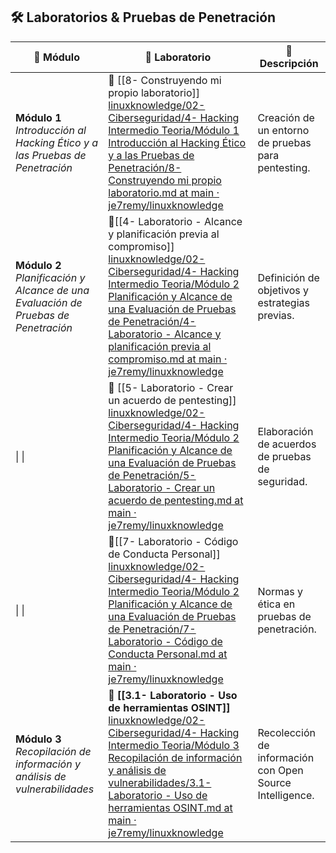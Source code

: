 ## 🛠️ Laboratorios & Pruebas de Penetración  

| 🎯 **Módulo**                                                                         | 🧪 **Laboratorio**                                                                                                                                                                                                                                                                                                                                                                                                                                                                                                                                                                                                                                                                          | 📖 **Descripción**                                       |
| ------------------------------------------------------------------------------------- | ------------------------------------------------------------------------------------------------------------------------------------------------------------------------------------------------------------------------------------------------------------------------------------------------------------------------------------------------------------------------------------------------------------------------------------------------------------------------------------------------------------------------------------------------------------------------------------------------------------------------------------------------------------------------------------------- | -------------------------------------------------------- |
| **Módulo 1**<br>_Introducción al Hacking Ético y a las Pruebas de Penetración_        | 🔹 [[8- Construyendo mi propio laboratorio]] [linuxknowledge/02-Ciberseguridad/4- Hacking Intermedio Teoria/Módulo 1 Introducción al Hacking Ético y a las Pruebas de Penetración/8- Construyendo mi propio laboratorio.md at main · je7remy/linuxknowledge](https://github.com/je7remy/linuxknowledge/blob/main/02-Ciberseguridad/4-%20Hacking%20Intermedio%20Teoria/M%C3%B3dulo%201%20Introducci%C3%B3n%20al%20Hacking%20%C3%89tico%20y%20a%20las%20Pruebas%20de%20Penetraci%C3%B3n/8-%20Construyendo%20mi%20propio%20laboratorio.md)                                                                                                                                                     | Creación de un entorno de pruebas para pentesting.       |
| **Módulo 2**<br>_Planificación y Alcance de una Evaluación de Pruebas de Penetración_ | 🔹[[4- Laboratorio - Alcance y planificación previa al compromiso]]                                                   [linuxknowledge/02-Ciberseguridad/4- Hacking Intermedio Teoria/Módulo 2 Planificación y Alcance de una Evaluación de Pruebas de Penetración/4- Laboratorio - Alcance y planificación previa al compromiso.md at main · je7remy/linuxknowledge](https://github.com/je7remy/linuxknowledge/blob/main/02-Ciberseguridad/4-%20Hacking%20Intermedio%20Teoria/M%C3%B3dulo%202%20Planificaci%C3%B3n%20y%20Alcance%20de%20una%20Evaluaci%C3%B3n%20de%20Pruebas%20de%20Penetraci%C3%B3n/4-%20Laboratorio%20-%20Alcance%20y%20planificaci%C3%B3n%20previa%20al%20compromiso.md) | Definición de objetivos y estrategias previas.           |
| \| \|                                                                                 | 🔹 [[5- Laboratorio - Crear un acuerdo de pentesting]] [linuxknowledge/02-Ciberseguridad/4- Hacking Intermedio Teoria/Módulo 2 Planificación y Alcance de una Evaluación de Pruebas de Penetración/5- Laboratorio - Crear un acuerdo de pentesting.md at main · je7remy/linuxknowledge](https://github.com/je7remy/linuxknowledge/blob/main/02-Ciberseguridad/4-%20Hacking%20Intermedio%20Teoria/M%C3%B3dulo%202%20Planificaci%C3%B3n%20y%20Alcance%20de%20una%20Evaluaci%C3%B3n%20de%20Pruebas%20de%20Penetraci%C3%B3n/5-%20Laboratorio%20-%20Crear%20un%20acuerdo%20de%20pentesting.md)                                                                                                   | Elaboración de acuerdos de pruebas de seguridad.         |
| \| \|                                                                                 | 🔹[[7- Laboratorio - Código de Conducta Personal]] [linuxknowledge/02-Ciberseguridad/4- Hacking Intermedio Teoria/Módulo 2 Planificación y Alcance de una Evaluación de Pruebas de Penetración/7- Laboratorio - Código de Conducta Personal.md at main · je7remy/linuxknowledge](https://github.com/je7remy/linuxknowledge/blob/main/02-Ciberseguridad/4-%20Hacking%20Intermedio%20Teoria/M%C3%B3dulo%202%20Planificaci%C3%B3n%20y%20Alcance%20de%20una%20Evaluaci%C3%B3n%20de%20Pruebas%20de%20Penetraci%C3%B3n/7-%20Laboratorio%20-%20C%C3%B3digo%20de%20Conducta%20Personal.md)                                                                                                          | Normas y ética en pruebas de penetración.                |
| **Módulo 3**<br>_Recopilación de información y análisis de vulnerabilidades_          | **🔹 [[3.1- Laboratorio - Uso de herramientas OSINT]]**       [linuxknowledge/02-Ciberseguridad/4- Hacking Intermedio Teoria/Módulo 3 Recopilación de información y análisis de vulnerabilidades/3.1- Laboratorio - Uso de herramientas OSINT.md at main · je7remy/linuxknowledge](https://github.com/je7remy/linuxknowledge/blob/main/02-Ciberseguridad/4-%20Hacking%20Intermedio%20Teoria/M%C3%B3dulo%203%20Recopilaci%C3%B3n%20de%20informaci%C3%B3n%20y%20an%C3%A1lisis%20de%20vulnerabilidades/3.1-%20Laboratorio%20-%20Uso%20de%20herramientas%20OSINT.md)                                                                                                                            | Recolección de información con Open Source Intelligence. |
